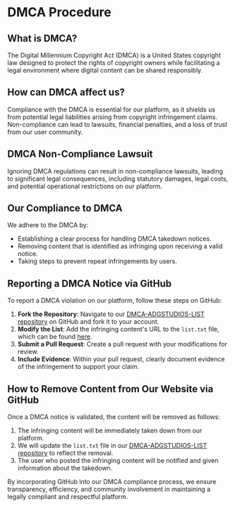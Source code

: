 # DMCA Procedure

## What is DMCA?
The Digital Millennium Copyright Act (DMCA) is a United States copyright law designed to protect the rights of copyright owners while facilitating a legal environment where digital content can be shared responsibly.

## How can DMCA affect us?
Compliance with the DMCA is essential for our platform, as it shields us from potential legal liabilities arising from copyright infringement claims. Non-compliance can lead to lawsuits, financial penalties, and a loss of trust from our user community.

## DMCA Non-Compliance Lawsuit
Ignoring DMCA regulations can result in non-compliance lawsuits, leading to significant legal consequences, including statutory damages, legal costs, and potential operational restrictions on our platform.

## Our Compliance to DMCA
We adhere to the DMCA by:
- Establishing a clear process for handling DMCA takedown notices.
- Removing content that is identified as infringing upon receiving a valid notice.
- Taking steps to prevent repeat infringements by users.

## Reporting a DMCA Notice via GitHub
To report a DMCA violation on our platform, follow these steps on GitHub:
1. **Fork the Repository**: Navigate to our [DMCA-ADGSTUDIOS-LIST repository](https://github.com/adgsenpai/DMCA-ADGSTUDIOS-LIST) on GitHub and fork it to your account.
2. **Modify the List**: Add the infringing content's URL to the `list.txt` file, which can be found [here](https://raw.githubusercontent.com/adgsenpai/DMCA-ADGSTUDIOS-LIST/main/static/db/list.txt).
3. **Submit a Pull Request**: Create a pull request with your modifications for review.
4. **Include Evidence**: Within your pull request, clearly document evidence of the infringement to support your claim.

## How to Remove Content from Our Website via GitHub
Once a DMCA notice is validated, the content will be removed as follows:
1. The infringing content will be immediately taken down from our platform.
2. We will update the `list.txt` file in our [DMCA-ADGSTUDIOS-LIST repository](https://github.com/adgsenpai/DMCA-ADGSTUDIOS-LIST) to reflect the removal.
3. The user who posted the infringing content will be notified and given information about the takedown.

By incorporating GitHub into our DMCA compliance process, we ensure transparency, efficiency, and community involvement in maintaining a legally compliant and respectful platform.